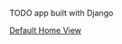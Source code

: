 TODO app built with Django

[Default Home View](https://github.com/nazikashyrova/todo-project/tree/master/todo.jpg?raw=true "Title")
